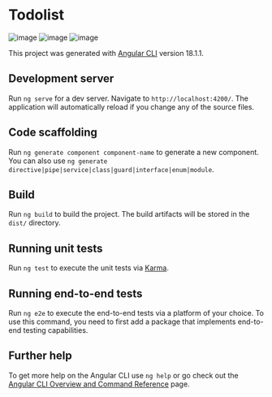 # Todolist
![image](https://github.com/user-attachments/assets/1c15641b-a0f9-4677-b95c-3652ebec7038)
![image](https://github.com/user-attachments/assets/36529a3e-71aa-409f-a523-8eaa15bb56b0)
![image](https://github.com/user-attachments/assets/647cb5b4-dfa7-49e1-ba73-65957250ee4e)




This project was generated with [Angular CLI](https://github.com/angular/angular-cli) version 18.1.1.

## Development server

Run `ng serve` for a dev server. Navigate to `http://localhost:4200/`. The application will automatically reload if you change any of the source files.

## Code scaffolding

Run `ng generate component component-name` to generate a new component. You can also use `ng generate directive|pipe|service|class|guard|interface|enum|module`.

## Build

Run `ng build` to build the project. The build artifacts will be stored in the `dist/` directory.

## Running unit tests

Run `ng test` to execute the unit tests via [Karma](https://karma-runner.github.io).

## Running end-to-end tests

Run `ng e2e` to execute the end-to-end tests via a platform of your choice. To use this command, you need to first add a package that implements end-to-end testing capabilities.

## Further help

To get more help on the Angular CLI use `ng help` or go check out the [Angular CLI Overview and Command Reference](https://angular.dev/tools/cli) page.
